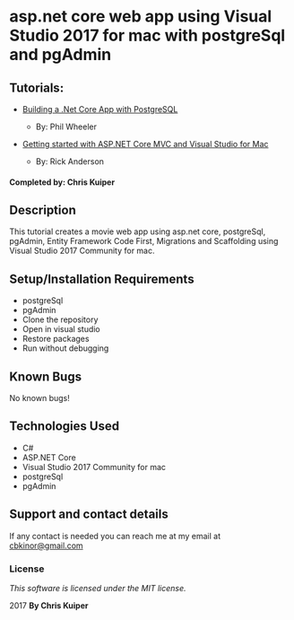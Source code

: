 # asp.net core web app using Visual Studio 2017 for mac with postgreSql and pgAdmin

## Tutorials:

* [Building a .Net Core App with PostgreSQL](https://wheeler.kiwi.nz/blog/building-a-net-core-app-with-postgresql/)
    - By: Phil Wheeler

* [Getting started with ASP.NET Core MVC and Visual Studio for Mac](https://docs.microsoft.com/en-us/aspnet/core/tutorials/first-mvc-app-mac/start-mvc)
    - By: Rick Anderson

#### Completed by: Chris Kuiper

## Description

This tutorial creates a movie web app using asp.net core, postgreSql, pgAdmin, Entity Framework Code First, Migrations and Scaffolding using Visual Studio 2017 Community for mac.

## Setup/Installation Requirements
* postgreSql
* pgAdmin
* Clone the repository
* Open in visual studio
* Restore packages
* Run without debugging

## Known Bugs
No known bugs!

## Technologies Used

* C#
* ASP.NET Core
* Visual Studio 2017 Community for mac
* postgreSql
* pgAdmin

## Support and contact details
If any contact is needed you can reach me at my email at cbkinor@gmail.com

### License

*This software is licensed under the MIT license.*

2017 **By Chris Kuiper**
